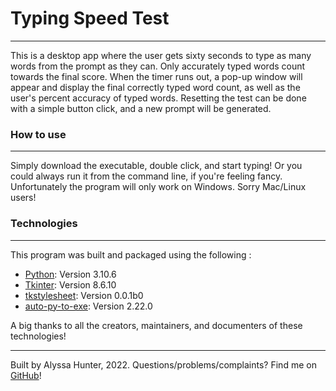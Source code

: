 # Typing Speed Test

***

This is a desktop app where the user gets sixty seconds to type as many words from the prompt as they can. Only accurately typed words count towards the final score. When the timer runs out, a pop-up window will appear and display the final correctly typed word count, as well as the user's percent accuracy of typed words. Resetting the test can be done with a simple button click, and a new prompt will be generated.

### How to use

***

Simply download the executable, double click, and start typing! Or you could always run it from the command line, if you're feeling fancy.  Unfortunately the program will only work on Windows. Sorry Mac/Linux users!

### Technologies

***

This program was built and packaged using the following :

* [Python](https://www.python.org/downloads/release/python-3100/): Version 3.10.6 
* [Tkinter](https://docs.python.org/3/library/tkinter.html): Version 8.6.10
* [tkstylesheet](https://pypi.org/project/tkstylesheet/): Version 0.0.1b0
* [auto-py-to-exe](https://pypi.org/project/auto-py-to-exe/): Version 2.22.0

A big thanks to all the creators, maintainers, and documenters of these technologies!

***


Built by Alyssa Hunter, 2022. Questions/problems/complaints? Find me on [GitHub](https://github.com/ahunter319)!

